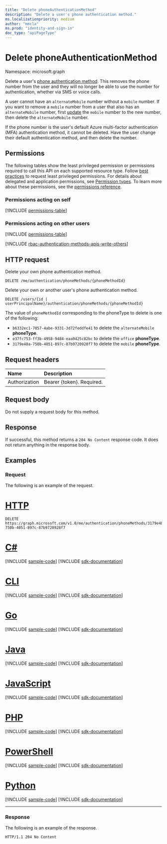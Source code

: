 ```yaml
---
title: "Delete phoneAuthenticationMethod"
description: "Delete a user's phone authentication method."
ms.localizationpriority: medium
author: "mmcla"
ms.prod: "identity-and-sign-in"
doc_type: "apiPageType"
---
```


# Delete phoneAuthenticationMethod

Namespace: microsoft.graph

Delete a user's [phone authentication method](../resources/phoneauthenticationmethod.md). This removes the phone number from the user and they will no longer be able to use the number for authentication, whether via SMS or voice calls.

A user cannot have an `alternateMobile` number without a `mobile` number. If you want to remove a `mobile` number from a user that also has an `alternateMobile` number, first [update](phoneauthenticationmethod-update.md) the `mobile` number to the new number, then delete the `alternateMobile` number.

If the phone number is the user's default Azure multi-factor authentication (MFA) authentication method, it cannot be deleted. Have the user change their default authentication method, and then delete the number.

## Permissions

The following tables show the least privileged permission or permissions required to call this API on each supported resource type. Follow [best practices](/graph/permissions-overview#best-practices-for-using-microsoft-graph-permissions) to request least privileged permissions. For details about delegated and application permissions, see [Permission types](/graph/permissions-overview#permission-types). To learn more about these permissions, see the [permissions reference](/graph/permissions-reference).

### Permissions acting on self

<!-- { "blockType": "permissions", "name": "phoneauthenticationmethod_delete" } -->
[!INCLUDE [permissions-table](../includes/permissions/phoneauthenticationmethod-delete-permissions.md)]

### Permissions acting on other users

<!-- { "blockType": "permissions", "name": "phoneauthenticationmethod_delete_2" } -->
[!INCLUDE [permissions-table](../includes/permissions/phoneauthenticationmethod-delete-2-permissions.md)]

[!INCLUDE [rbac-authentication-methods-apis-write-others](../includes/rbac-for-apis/rbac-authentication-methods-apis-write-others.md)]

## HTTP request

Delete your own phone authentication method.
<!-- { "blockType": "ignored" } -->
``` http
DELETE /me/authentication/phoneMethods/{phoneMethodId}
```

Delete your own or another user's phone authentication method.
<!-- { "blockType": "ignored" } -->
``` http
DELETE /users/{id | userPrincipalName}/authentication/phoneMethods/{phoneMethodId}
```

The value of `phoneMethodId` corresponding to the phoneType to delete is one of the following:
+ `b6332ec1-7057-4abe-9331-3d72feddfe41` to delete the `alternateMobile` **phoneType**.
+ `e37fc753-ff3b-4958-9484-eaa9425c82bc` to delete the `office` **phoneType**.
+ `3179e48a-750b-4051-897c-87b9720928f7` to delete the `mobile` **phoneType**.

## Request headers

| Name          | Description   |
|:--------------|:--------------|
| Authorization | Bearer {token}. Required. |

## Request body

Do not supply a request body for this method.

## Response

If successful, this method returns a `204 No Content` response code. It does not return anything in the response body.

## Examples

### Request

The following is an example of the request.


# [HTTP](#tab/http)
<!-- {
  "blockType": "request",
  "name": "delete_phoneauthenticationmethod"
}-->

```http
DELETE https://graph.microsoft.com/v1.0/me/authentication/phoneMethods/3179e48a-750b-4051-897c-87b9720928f7
```

# [C#](#tab/csharp)
[!INCLUDE [sample-code](../includes/snippets/csharp/delete-phoneauthenticationmethod-csharp-snippets.md)]
[!INCLUDE [sdk-documentation](../includes/snippets/snippets-sdk-documentation-link.md)]

# [CLI](#tab/cli)
[!INCLUDE [sample-code](../includes/snippets/cli/delete-phoneauthenticationmethod-cli-snippets.md)]
[!INCLUDE [sdk-documentation](../includes/snippets/snippets-sdk-documentation-link.md)]

# [Go](#tab/go)
[!INCLUDE [sample-code](../includes/snippets/go/delete-phoneauthenticationmethod-go-snippets.md)]
[!INCLUDE [sdk-documentation](../includes/snippets/snippets-sdk-documentation-link.md)]

# [Java](#tab/java)
[!INCLUDE [sample-code](../includes/snippets/java/delete-phoneauthenticationmethod-java-snippets.md)]
[!INCLUDE [sdk-documentation](../includes/snippets/snippets-sdk-documentation-link.md)]

# [JavaScript](#tab/javascript)
[!INCLUDE [sample-code](../includes/snippets/javascript/delete-phoneauthenticationmethod-javascript-snippets.md)]
[!INCLUDE [sdk-documentation](../includes/snippets/snippets-sdk-documentation-link.md)]

# [PHP](#tab/php)
[!INCLUDE [sample-code](../includes/snippets/php/delete-phoneauthenticationmethod-php-snippets.md)]
[!INCLUDE [sdk-documentation](../includes/snippets/snippets-sdk-documentation-link.md)]

# [PowerShell](#tab/powershell)
[!INCLUDE [sample-code](../includes/snippets/powershell/delete-phoneauthenticationmethod-powershell-snippets.md)]
[!INCLUDE [sdk-documentation](../includes/snippets/snippets-sdk-documentation-link.md)]

# [Python](#tab/python)
[!INCLUDE [sample-code](../includes/snippets/python/delete-phoneauthenticationmethod-python-snippets.md)]
[!INCLUDE [sdk-documentation](../includes/snippets/snippets-sdk-documentation-link.md)]

---

### Response

The following is an example of the response.

<!-- {
  "blockType": "response",
  "truncated": true
} -->

```http
HTTP/1.1 204 No Content
```

<!-- uuid: 16cd6b66-4b1a-43a1-adaf-3a886856ed98
2019-02-04 14:57:30 UTC -->
<!-- {
  "type": "#page.annotation",
  "description": "Delete phoneAuthenticationMethod",
  "keywords": "",
  "section": "documentation",
  "tocPath": ""
}-->
